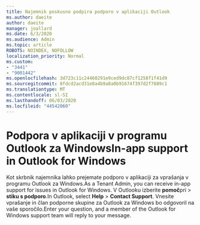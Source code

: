 ```yaml
---
title: Najemnik poskusno podpira podporo v aplikaciji Outlook
ms.author: daeite
author: daeite
manager: joallard
ms.date: 6/3/2020
ms.audience: Admin
ms.topic: article
ROBOTS: NOINDEX, NOFOLLOW
localization_priority: Normal
ms.custom:
- "3441"
- "9001442"
ms.openlocfilehash: 3d723c11c24460291e9ced9dc87cf1258f1f41d9
ms.sourcegitcommit: 8fdcd2acd31e8a4b9a8a0b91674f397d2f7889c1
ms.translationtype: MT
ms.contentlocale: sl-SI
ms.lasthandoff: 06/03/2020
ms.locfileid: "44542060"
---
```

# <a name="in-app-support-in-outlook-for-windows"></a><span data-ttu-id="52c96-102">Podpora v aplikaciji v programu Outlook za Windows</span><span class="sxs-lookup"><span data-stu-id="52c96-102">In-app support in Outlook for Windows</span></span>

<span data-ttu-id="52c96-103">Kot skrbnik najemnika lahko prejemate podporo v aplikaciji za vprašanja v programu Outlook za Windows.</span><span class="sxs-lookup"><span data-stu-id="52c96-103">As a Tenant Admin, you can receive in-app support for issues in Outlook for Windows.</span></span> <span data-ttu-id="52c96-104">V Outlooku izberite **pomoč**pri  >  **stiku s podporo**.</span><span class="sxs-lookup"><span data-stu-id="52c96-104">In Outlook, select **Help** > **Contact Support**.</span></span> <span data-ttu-id="52c96-105">Vnesite vprašanje in član podporne skupine za Outlook za Windows bo odgovoril na vaše sporočilo.</span><span class="sxs-lookup"><span data-stu-id="52c96-105">Enter your question, and a member of the Outlook for Windows support team will reply to your message.</span></span>